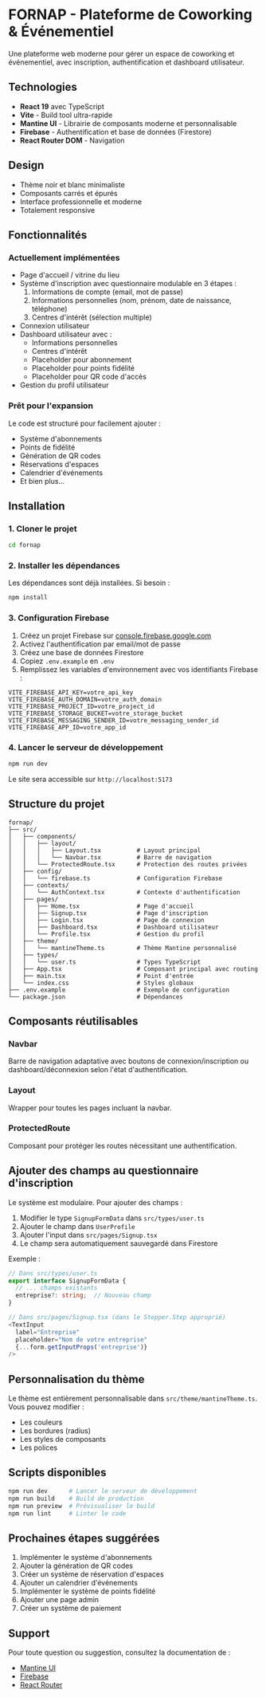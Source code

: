 # FORNAP - Plateforme de Coworking & Événementiel

Une plateforme web moderne pour gérer un espace de coworking et événementiel, avec inscription, authentification et dashboard utilisateur.

## Technologies

- **React 19** avec TypeScript
- **Vite** - Build tool ultra-rapide
- **Mantine UI** - Librairie de composants moderne et personnalisable
- **Firebase** - Authentification et base de données (Firestore)
- **React Router DOM** - Navigation

## Design

- Thème noir et blanc minimaliste
- Composants carrés et épurés
- Interface professionnelle et moderne
- Totalement responsive

## Fonctionnalités

### Actuellement implémentées

- Page d'accueil / vitrine du lieu
- Système d'inscription avec questionnaire modulable en 3 étapes :
  1. Informations de compte (email, mot de passe)
  2. Informations personnelles (nom, prénom, date de naissance, téléphone)
  3. Centres d'intérêt (sélection multiple)
- Connexion utilisateur
- Dashboard utilisateur avec :
  - Informations personnelles
  - Centres d'intérêt
  - Placeholder pour abonnement
  - Placeholder pour points fidélité
  - Placeholder pour QR code d'accès
- Gestion du profil utilisateur

### Prêt pour l'expansion

Le code est structuré pour facilement ajouter :
- Système d'abonnements
- Points de fidélité
- Génération de QR codes
- Réservations d'espaces
- Calendrier d'événements
- Et bien plus...

## Installation

### 1. Cloner le projet

```bash
cd fornap
```

### 2. Installer les dépendances

Les dépendances sont déjà installées. Si besoin :

```bash
npm install
```

### 3. Configuration Firebase

1. Créez un projet Firebase sur [console.firebase.google.com](https://console.firebase.google.com)
2. Activez l'authentification par email/mot de passe
3. Créez une base de données Firestore
4. Copiez `.env.example` en `.env`
5. Remplissez les variables d'environnement avec vos identifiants Firebase :

```env
VITE_FIREBASE_API_KEY=votre_api_key
VITE_FIREBASE_AUTH_DOMAIN=votre_auth_domain
VITE_FIREBASE_PROJECT_ID=votre_project_id
VITE_FIREBASE_STORAGE_BUCKET=votre_storage_bucket
VITE_FIREBASE_MESSAGING_SENDER_ID=votre_messaging_sender_id
VITE_FIREBASE_APP_ID=votre_app_id
```

### 4. Lancer le serveur de développement

```bash
npm run dev
```

Le site sera accessible sur `http://localhost:5173`

## Structure du projet

```
fornap/
├── src/
│   ├── components/
│   │   ├── layout/
│   │   │   ├── Layout.tsx          # Layout principal
│   │   │   └── Navbar.tsx          # Barre de navigation
│   │   └── ProtectedRoute.tsx      # Protection des routes privées
│   ├── config/
│   │   └── firebase.ts             # Configuration Firebase
│   ├── contexts/
│   │   └── AuthContext.tsx         # Contexte d'authentification
│   ├── pages/
│   │   ├── Home.tsx                # Page d'accueil
│   │   ├── Signup.tsx              # Page d'inscription
│   │   ├── Login.tsx               # Page de connexion
│   │   ├── Dashboard.tsx           # Dashboard utilisateur
│   │   └── Profile.tsx             # Gestion du profil
│   ├── theme/
│   │   └── mantineTheme.ts         # Thème Mantine personnalisé
│   ├── types/
│   │   └── user.ts                 # Types TypeScript
│   ├── App.tsx                     # Composant principal avec routing
│   ├── main.tsx                    # Point d'entrée
│   └── index.css                   # Styles globaux
├── .env.example                    # Exemple de configuration
└── package.json                    # Dépendances
```

## Composants réutilisables

### Navbar
Barre de navigation adaptative avec boutons de connexion/inscription ou dashboard/déconnexion selon l'état d'authentification.

### Layout
Wrapper pour toutes les pages incluant la navbar.

### ProtectedRoute
Composant pour protéger les routes nécessitant une authentification.

## Ajouter des champs au questionnaire d'inscription

Le système est modulaire. Pour ajouter des champs :

1. Modifier le type `SignupFormData` dans `src/types/user.ts`
2. Ajouter le champ dans `UserProfile`
3. Ajouter l'input dans `src/pages/Signup.tsx`
4. Le champ sera automatiquement sauvegardé dans Firestore

Exemple :

```typescript
// Dans src/types/user.ts
export interface SignupFormData {
  // ... champs existants
  entreprise?: string;  // Nouveau champ
}

// Dans src/pages/Signup.tsx (dans le Stepper.Step approprié)
<TextInput
  label="Entreprise"
  placeholder="Nom de votre entreprise"
  {...form.getInputProps('entreprise')}
/>
```

## Personnalisation du thème

Le thème est entièrement personnalisable dans `src/theme/mantineTheme.ts`. Vous pouvez modifier :
- Les couleurs
- Les bordures (radius)
- Les styles de composants
- Les polices

## Scripts disponibles

```bash
npm run dev      # Lancer le serveur de développement
npm run build    # Build de production
npm run preview  # Prévisualiser le build
npm run lint     # Linter le code
```

## Prochaines étapes suggérées

1. Implémenter le système d'abonnements
2. Ajouter la génération de QR codes
3. Créer un système de réservation d'espaces
4. Ajouter un calendrier d'événements
5. Implémenter le système de points fidélité
6. Ajouter une page admin
7. Créer un système de paiement

## Support

Pour toute question ou suggestion, consultez la documentation de :
- [Mantine UI](https://mantine.dev/)
- [Firebase](https://firebase.google.com/docs)
- [React Router](https://reactrouter.com/)
